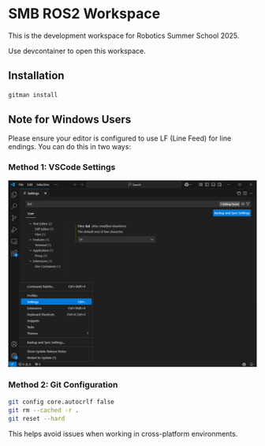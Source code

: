 # SMB ROS2 Workspace    

This is the development workspace for Robotics Summer School 2025.

Use devcontainer to open this workspace.

## Installation

```bash
gitman install
```

## Note for Windows Users

Please ensure your editor is configured to use LF (Line Feed) for line endings. You can do this in two ways:

### Method 1: VSCode Settings
![VSCode EOL Settings](media/vscode_eol.png)

### Method 2: Git Configuration
```bash
git config core.autocrlf false 
git rm --cached -r . 
git reset --hard
```

This helps avoid issues when working in cross-platform environments.
